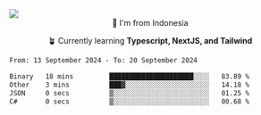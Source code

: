 
<img align = "center" src="https://readme-typing-svg.herokuapp.com?font=Fira+Code&size=25&pause=1000&color=00F713&center=true&vCenter=true&random=false&width=850&height=70&lines=Hi+There+%F0%9F%91%8B%2C+Im+Julian+Caesar;"/>
<br>

<div align = "center">
  📌 I'm from Indonesia
  
  🪴 Currently learning **Typescript, NextJS, and Tailwind**
</div>

<!--START_SECTION:waka-->

```txt
From: 13 September 2024 - To: 20 September 2024

Binary   18 mins         █████████████████████░░░░   83.89 %
Other    3 mins          ███▓░░░░░░░░░░░░░░░░░░░░░   14.18 %
JSON     0 secs          ▒░░░░░░░░░░░░░░░░░░░░░░░░   01.25 %
C#       0 secs          ▒░░░░░░░░░░░░░░░░░░░░░░░░   00.68 %
```

<!--END_SECTION:waka-->

